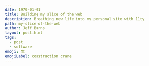 ```yaml
---
date: 1970-01-01
title: Building my slice of the web
description: Breathing new life into my personal site with 11ty
path: my-slice-of-the-web
author: Jeff Burns
layout: post.html
tags: 
  - post
  - software
emoji: 🏗️
emojiLabel: construction crane
---
```


